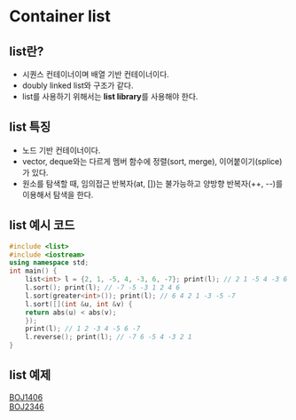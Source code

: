 Container list
==============
## list란?
- 시퀀스 컨테이너이며 배열 기반 컨테이너이다.
- doubly linked list와 구조가 같다.
- list를 사용하기 위해서는 **list library**를 사용해야 한다.
## list 특징
- 노드 기반 컨테이너이다.
- vector, deque와는 다르게 멤버 함수에 정렬(sort, merge), 이어붙이기(splice)가 있다.
- 원소를 탐색할 때, 임의접근 반복자(at, [])는 불가능하고 양방향 반복자(++, --)를 이용해서 탐색을 한다.
## list 예시 코드
~~~cpp
#include <list>
#include <iostream>
using namespace std;
int main() {
    list<int> l = {2, 1, -5, 4, -3, 6, -7}; print(l); // 2 1 -5 4 -3 6 -7
    l.sort(); print(l); // -7 -5 -3 1 2 4 6
    l.sort(greater<int>()); print(l); // 6 4 2 1 -3 -5 -7
    l.sort([](int &u, int &v) {
    return abs(u) < abs(v);
    });
    print(l); // 1 2 -3 4 -5 6 -7
    l.reverse(); print(l); // -7 6 -5 4 -3 2 1
}
~~~
## list 예제
[BOJ1406](https://github.com/kkoon9/algorithm/blob/master/BOJ1406.cpp)  
[BOJ2346](https://github.com/kkoon9/algorithm/blob/master/BOJ2346.cpp)

